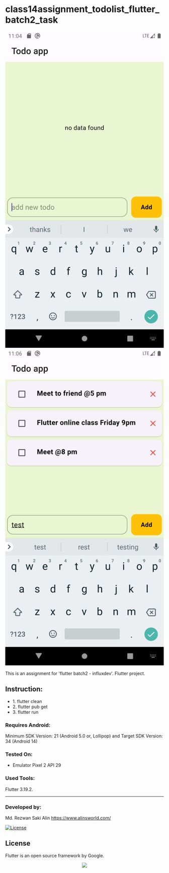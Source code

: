# class14assignment_todolist_flutter_batch2_task

![Alt text](screenshot1.png "Class 14 Assignment - Flutter Batch2 Task - Todo App")
![Alt text](screenshot2.png "Class 14 Assignment - Flutter Batch2 Task - Todo App")

This is an assignment for 'flutter batch2 - influxdev'. Flutter project. 

## Instruction:
<ul>  
    <li>1. flutter clean</li>
    <li>2. flutter pub get</li>
    <li>3. flutter run</li>
</ul>


### Requires Android:

Minimum SDK Version: 21 (Android 5.0 or, Lollipop) and Target SDK Version: 34 (Android 14)

### Tested On:

- Emulator Pixel 2 API 29

### Used Tools:

Flutter 3.19.2. 

<hr>

### Developed by:

Md. Rezwan Saki Alin
https://www.alinsworld.com/


<a href="https://packagist.org/packages/laravel/framework"><img src="https://img.shields.io/packagist/l/laravel/framework" alt="License"></a>

</p>

## License

Flutter is an open source framework by Google.

<p align="center"><a href="https://flutter.dev/" target="_blank"><img src="flutter_logo.svg" width="200"></a></p>
